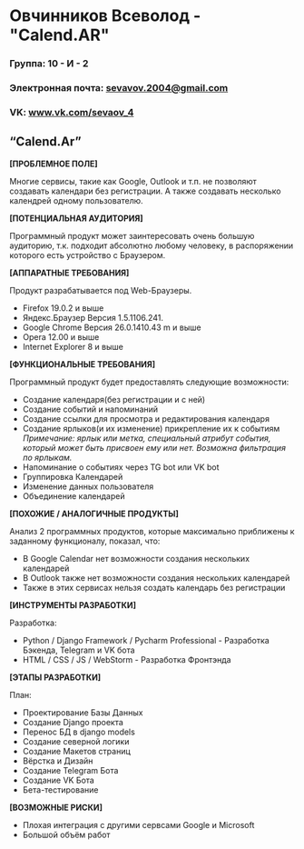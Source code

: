 # Овчинников Всеволод - "Calend.AR"

### Группа: 10 - И - 2
### Электронная почта: sevavov.2004@gmail.com
### VK: www.vk.com/sevaov_4



## “Calend.Ar”

**[ПРОБЛЕМНОЕ ПОЛЕ]**

Многие сервисы, такие как Google, Outlook и т.п. не позволяют создавать календари без регистрации.
А также создавать несколько календрей одному пользователю.

**[ПОТЕНЦИАЛЬНАЯ АУДИТОРИЯ]**

Программный продукт может заинтересовать очень большую аудиторию, т.к. подходит абсолютно любому человеку, в распоряжении которого есть устройство с Браузером.

**[АППАРАТНЫЕ ТРЕБОВАНИЯ]**

Продукт разрабатывается под Web-Браузеры.
* Firefox 19.0.2 и выше
* Яндекс.Браузер Версия 1.5.1106.241.
* Google Chrome Версия 26.0.1410.43 m и выше
* Opera 12.00 и выше
* Internet Explorer 8 и выше

**[ФУНКЦИОНАЛЬНЫЕ ТРЕБОВАНИЯ]**

Программный продукт будет предоставлять следующие возможности:
* Создание календаря(без регистрации и с ней)
* Создание событий и напоминаний
* Создание ссылки для просмотра и редактирования календаря
* Создание ярлыков(и их изменение) прикрепление их к событиям
*Примечание: ярлык или метка, специальный атрибут события, который может быть присвоен ему или нет. Возможна фильтрация по ярлыкам.*
* Напоминание о событиях через TG bot или VK bot
* Группировка Календарей
* Изменение данных пользователя
* Объединение календарей


**[ПОХОЖИЕ / АНАЛОГИЧНЫЕ ПРОДУКТЫ]**

Анализ 2 программных продуктов, которые максимально приближены к заданному функционалу, показал, что:

* В Google Calendar нет возможности создания нескольких календарей
* В Outlook также нет возможности создания нескольких календарей
* Также в этих сервисах нельзя создать календарь без регистрации

**[ИНСТРУМЕНТЫ РАЗРАБОТКИ]**

Разработка:
*	Python / Django Framework / Pycharm Professional - Разработка Бэкенда, Telegram и VK бота
* HTML / CSS / JS / WebStorm - Разработка Фронтэнда

**[ЭТАПЫ РАЗРАБОТКИ]**

План:
* Проектирование Базы Данных
* Создание Django проекта
* Перенос БД в django models
* Создание северной логики
* Создание Макетов страниц
* Вёрстка и Дизайн
* Создание Telegram Бота
* Создание VK Бота
* Бета-тестирование

**[ВОЗМОЖНЫЕ РИСКИ]**

* Плохая интеграция с другими сервсами Google и Microsoft
* Большой объём работ
